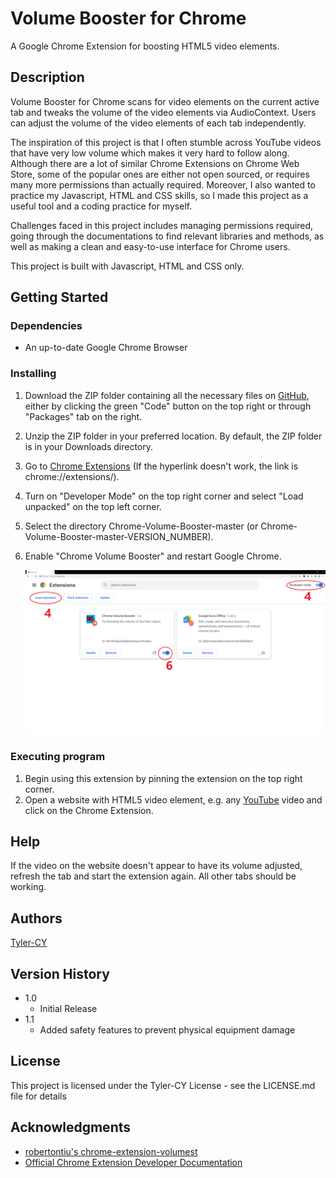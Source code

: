# Volume Booster for Chrome

A Google Chrome Extension for boosting HTML5 video elements.

## Description

Volume Booster for Chrome scans for video elements on the current active tab and tweaks the volume of the
video elements via AudioContext. Users can adjust the volume of the video elements of each tab independently.

The inspiration of this project is that I often stumble across YouTube videos that have very low volume which makes it very hard to follow along.
Although there are a lot of similar Chrome Extensions on Chrome Web Store, some of the popular ones are either not open sourced, or requires many more permissions 
than actually required. Moreover, I also wanted to practice my Javascript, HTML and CSS skills, so I made this project as a useful tool and a coding practice for myself.

Challenges faced in this project includes managing permissions required, going through the documentations to find relevant libraries and methods, as well as making a clean and easy-to-use interface for Chrome users.

This project is built with Javascript, HTML and CSS only. 

## Getting Started

### Dependencies

* An up-to-date Google Chrome Browser

### Installing

1. Download the ZIP folder containing all the necessary files on [GitHub](https://github.com/Tyler-CY/Chrome-Volume-Booster), either by clicking the green "Code" button on the top right or through "Packages" tab on the right.
2. Unzip the ZIP folder in your preferred location. By default, the ZIP folder is in your Downloads directory.
3. Go to [Chrome Extensions](chrome://extensions/) (If the hyperlink doesn't work, the link is chrome://extensions/).
4. Turn on "Developer Mode" on the top right corner and select "Load unpacked" on the top left corner.
5. Select the directory Chrome-Volume-Booster-master (or Chrome-Volume-Booster-master-VERSION_NUMBER).
6. Enable "Chrome Volume Booster" and restart Google Chrome.

   ![screenshot showing steps 4 to 6](setup_screenshot.png)

### Executing program

1. Begin using this extension by pinning the extension on the top right corner.
2. Open a website with HTML5 video element, e.g. any [YouTube](https://www.youtube.com) video and click on the Chrome Extension.

## Help

If the video on the website doesn't appear to have its volume adjusted, refresh the tab and start the extension again. All other tabs should be working.
## Authors

[Tyler-CY](https://github.com/Tyler-CY)

## Version History

* 1.0
    * Initial Release
* 1.1
    * Added safety features to prevent physical equipment damage

## 

## License

This project is licensed under the Tyler-CY License - see the LICENSE.md file for details

## Acknowledgments

* [robertontiu's chrome-extension-volumest](https://github.com/robertontiu/chrome-extension-volumest)
* [Official Chrome Extension Developer Documentation](https://developer.chrome.com/docs/extensions/mv3/)
